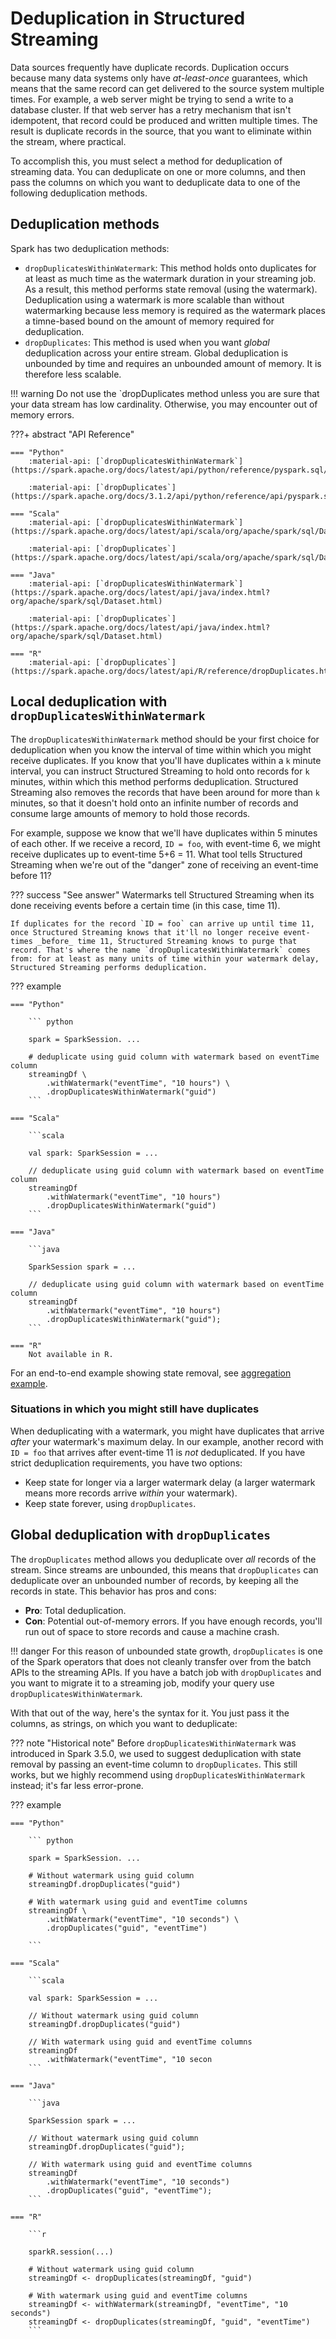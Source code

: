 # Deduplication in Structured Streaming

Data sources frequently have duplicate records. Duplication occurs because many data systems only have _at-least-once_ guarantees, which means that the same record can get delivered to the source system multiple times. For example, a web server might be trying to send a write to a database cluster. If that web server has a retry mechanism that isn't idempotent, that record could be produced and written multiple times. The result is duplicate records in the source, that you want to eliminate within the stream, where practical.

To accomplish this, you must select a method for deduplication of streaming data. You can deduplicate on one or more columns, and then pass the columns on which you want to deduplicate data to one of the following deduplication methods.

## Deduplication methods

Spark has two deduplication methods:

- `dropDuplicatesWithinWatermark`: This method holds onto duplicates for at least as much time as the watermark duration in your streaming job. As a result, this method performs state removal (using the watermark). Deduplication using a watermark is more scalable than without watermarking because less memory is required as the watermark places a timne-based bound on the amount of memory required for deduplication.
- `dropDuplicates`: This method is used when you want _global_ deduplication across your entire stream. Global deduplication is unbounded by time and requires an unbounded amount of memory. It is therefore less scalable.

!!! warning
    Do not use the `dropDuplicates method unless you are sure that your data stream has low cardinality. Otherwise, you may encounter out of memory errors.


???+ abstract "API Reference"

    === "Python"
        :material-api: [`dropDuplicatesWithinWatermark`](https://spark.apache.org/docs/latest/api/python/reference/pyspark.sql/api/pyspark.sql.DataFrame.dropDuplicatesWithinWatermark.html)

        :material-api: [`dropDuplicates`](https://spark.apache.org/docs/3.1.2/api/python/reference/api/pyspark.sql.DataFrame.dropDuplicates.html)
    
    === "Scala"
        :material-api: [`dropDuplicatesWithinWatermark`](https://spark.apache.org/docs/latest/api/scala/org/apache/spark/sql/Dataset.html#dropDuplicatesWithinWatermark(col1:String,cols:String*):org.apache.spark.sql.Dataset%5BT%5D)

        :material-api: [`dropDuplicates`](https://spark.apache.org/docs/latest/api/scala/org/apache/spark/sql/Dataset.html#dropDuplicates(col1:String,cols:String*):org.apache.spark.sql.Dataset%5BT%5D)
    
    === "Java"
        :material-api: [`dropDuplicatesWithinWatermark`](https://spark.apache.org/docs/latest/api/java/index.html?org/apache/spark/sql/Dataset.html)

        :material-api: [`dropDuplicates`](https://spark.apache.org/docs/latest/api/java/index.html?org/apache/spark/sql/Dataset.html)

    === "R"
        :material-api: [`dropDuplicates`](https://spark.apache.org/docs/latest/api/R/reference/dropDuplicates.html)

## Local deduplication with `dropDuplicatesWithinWatermark`

The `dropDuplicatesWithinWatermark` method should be your first choice for deduplication when you know the interval of time within which you might receive duplicates. <!-- (TODO: is this true? what do people use to figure this out?) --> If you know that you'll have duplicates within a `k` minute interval, you can instruct Structured Streaming to hold onto records for `k` minutes, within which this method performs deduplication. Structured Streaming also removes the records that have been around for more than `k` minutes, so that it doesn't hold onto an infinite number of records and consume large amounts of memory to hold those records.

For example, suppose we know that we'll have duplicates within 5 minutes of each other. If we receive a record, `ID = foo`, with event-time 6, we might receive duplicates up to event-time 5+6 = 11. What tool tells Structured Streaming when we're out of the "danger" zone of receiving an event-time before 11?

??? success "See answer"
    Watermarks tell Structured Streaming when its done receiving events before a certain time (in this case, time 11).
    
    If duplicates for the record `ID = foo` can arrive up until time 11, once Structured Streaming knows that it'll no longer receive event-times _before_ time 11, Structured Streaming knows to purge that record. That's where the name `dropDuplicatesWithinWatermark` comes from: for at least as many units of time within your watermark delay, Structured Streaming performs deduplication.

??? example
 
    === "Python"

        ``` python
                
        spark = SparkSession. ...

        # deduplicate using guid column with watermark based on eventTime column
        streamingDf \
            .withWatermark("eventTime", "10 hours") \
            .dropDuplicatesWithinWatermark("guid")
        ```

    === "Scala"

        ```scala

        val spark: SparkSession = ...

        // deduplicate using guid column with watermark based on eventTime column
        streamingDf
            .withWatermark("eventTime", "10 hours")
            .dropDuplicatesWithinWatermark("guid")        
        ```

    === "Java"

        ```java

        SparkSession spark = ...

        // deduplicate using guid column with watermark based on eventTime column
        streamingDf
            .withWatermark("eventTime", "10 hours")
            .dropDuplicatesWithinWatermark("guid");        
        ```

    === "R"
        Not available in R.

For an end-to-end example showing state removal, see [aggregation example](/examples/aggregation-with-watermark).

### Situations in which you might still have duplicates

When deduplicating with a watermark, you might have duplicates that arrive _after_ your watermark's maximum delay. In our example, another record with `ID = foo` that arrives after event-time 11 is _not_ deduplicated. If you have strict deduplication requirements, you have two options:

- Keep state for longer via a larger watermark delay (a larger watermark means more records arrive _within_ your watermark).
- Keep state forever, using `dropDuplicates`.

## Global deduplication with `dropDuplicates`

The `dropDuplicates` method allows you deduplicate over _all_ records of the stream. Since streams are unbounded, this means that `dropDuplicates` can deduplicate over an unbounded number of records, by keeping all the records in state. This behavior has pros and cons:

- **Pro**: Total deduplication.
- **Con**: Potential out-of-memory errors. If you have enough records, you'll run out of space to store records and cause a machine crash.

!!! danger
    For this reason of unbounded state growth, `dropDuplicates` is one of the Spark operators that does not cleanly transfer over from the batch APIs to the streaming APIs. If you have a batch job with `dropDuplicates` and you want to migrate it to a streaming job, modify your query use `dropDuplicatesWithinWatermark`.

With that out of the way, here's the syntax for it. You just pass it the columns, as strings, on which you want to deduplicate:

??? note "Historical note"
    Before `dropDuplicatesWithinWatermark` was introduced in Spark 3.5.0, we used to suggest deduplication with state removal by passing an event-time column to `dropDuplicates`. This still works, but we highly recommend using `dropDuplicatesWithinWatermark` instead; it's far less error-prone.

??? example
 
    === "Python"

        ``` python
                
        spark = SparkSession. ...

        # Without watermark using guid column
        streamingDf.dropDuplicates("guid")

        # With watermark using guid and eventTime columns
        streamingDf \
            .withWatermark("eventTime", "10 seconds") \
            .dropDuplicates("guid", "eventTime")  
  
        ```

    === "Scala"

        ```scala

        val spark: SparkSession = ...

        // Without watermark using guid column
        streamingDf.dropDuplicates("guid")

        // With watermark using guid and eventTime columns
        streamingDf
            .withWatermark("eventTime", "10 secon        
        ```

    === "Java"

        ```java

        SparkSession spark = ...

        // Without watermark using guid column
        streamingDf.dropDuplicates("guid");

        // With watermark using guid and eventTime columns
        streamingDf
            .withWatermark("eventTime", "10 seconds")
            .dropDuplicates("guid", "eventTime");        
        ```

    === "R"

        ```r

        sparkR.session(...)

        # Without watermark using guid column
        streamingDf <- dropDuplicates(streamingDf, "guid")

        # With watermark using guid and eventTime columns
        streamingDf <- withWatermark(streamingDf, "eventTime", "10 seconds")
        streamingDf <- dropDuplicates(streamingDf, "guid", "eventTime")        
        ```
